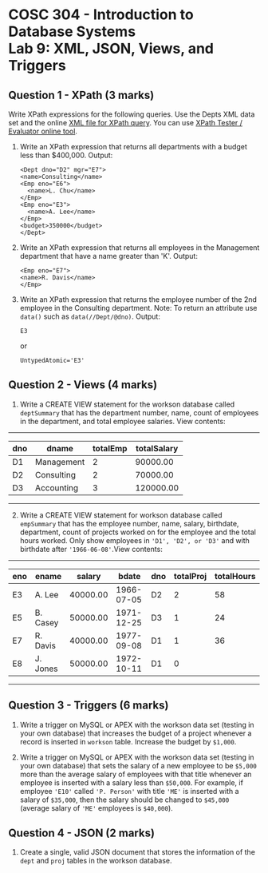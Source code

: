 # COSC 304 - Introduction to Database Systems<br>Lab 9: XML, JSON, Views, and Triggers

## Question 1 - XPath (3 marks)

Write XPath expressions for the following queries. Use the Depts XML data set and the online [XML file for XPath query](Assgn9XMLfile.xml). You can use [XPath Tester / Evaluator online tool](https://www.freeformatter.com/xpath-tester.html).

1. Write an XPath expression that returns all departments with a budget less than $400,000. Output:

	```
	<Dept dno="D2" mgr="E7">
   	<name>Consulting</name>
   	<Emp eno="E6">
      <name>L. Chu</name>
   	</Emp>
   	<Emp eno="E3">
      <name>A. Lee</name>
   	</Emp>
   	<budget>350000</budget>
	</Dept>
	```

2. Write an XPath expression that returns all employees in the Management department that have a name greater than 'K'. Output:

	```
	<Emp eno="E7">
   	<name>R. Davis</name>
	</Emp>
	```

3. Write an XPath expression that returns the employee number of the 2nd employee in the Consulting department. Note: To return an attribute use `data()` such as `data(//Dept/@dno)`. Output:

	```
	E3
	```
	or

	```
	UntypedAtomic='E3'
	```
## Question 2 - Views (4 marks)

1. Write a CREATE VIEW statement for the workson database called `deptSummary` that has the department number, name, count of employees in the department, and total employee salaries. View contents:

---------------------------------------------
| dno | dname      | totalEmp | totalSalary |
| --- | ---------- | -------- | ----------- |
| D1  | Management | 2        | 90000.00    |
| D2  | Consulting | 2        | 70000.00    |
| D3  | Accounting | 3        | 120000.00   |
---------------------------------------------

2. Write a CREATE VIEW statement for workson database called `empSummary` that has the employee number, name, salary, birthdate, department, count of projects worked on for the employee and the total hours worked. Only show employees in `'D1', 'D2', or 'D3'` and with birthdate after `'1966-06-08'`.View contents:

-------------------------------------------------------------------------
| eno | ename    | salary   | bdate      | dno | totalProj | totalHours |
| --- | -------- | -------- | ---------- | --- | --------- | ---------- |
| E3  | A. Lee   | 40000.00 | 1966-07-05 | D2  | 2         | 58         |
| E5  | B. Casey | 50000.00 | 1971-12-25 | D3  | 1         | 24         |
| E7  | R. Davis | 40000.00 | 1977-09-08 | D1  | 1         | 36         |
| E8  | J. Jones | 50000.00 | 1972-10-11 | D1  | 0         | <null>     |
-------------------------------------------------------------------------

## Question 3 - Triggers (6 marks)

1. Write a trigger on MySQL or APEX with the workson data set (testing in your own database) that increases the budget of a project whenever a record is inserted in `workson` table. Increase the budget by `$1,000`.

2. Write a trigger on MySQL or APEX with the workson data set (testing in your own database) that sets the salary of a new employee to be `$5,000` more than the average salary of employees with that title whenever an employee is inserted with a salary less than `$50,000`. For example, if employee `'E10'` called `'P. Person'` with title `'ME'` is inserted with a salary of `$35,000`, then the salary should be changed to `$45,000` (average salary of `'ME'` employees is `$40,000`).




## Question 4 - JSON (2 marks)

1. Create a single, valid JSON document that stores the information of the `dept` and `proj` tables in the workson database.
